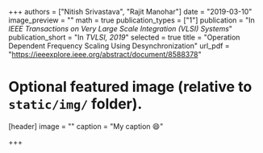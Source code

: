 +++
authors = ["Nitish Srivastava", "Rajit Manohar"]
date = "2019-03-10"
image_preview = ""
math = true
publication_types = ["1"]
publication = "In *IEEE Transactions on Very Large Scale Integration (VLSI) Systems*"
publication_short = "In *TVLSI, 2019*"
selected = true
title = "Operation Dependent Frequency Scaling Using Desynchronization"
url_pdf = "https://ieeexplore.ieee.org/abstract/document/8588378"

# Optional featured image (relative to `static/img/` folder).
[header]
image = ""
caption = "My caption :smile:"

+++

